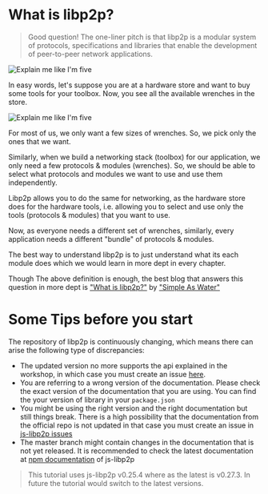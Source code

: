 # What is libp2p?

> Good question! The one-liner pitch is that libp2p is a modular system of protocols, specifications and libraries that enable the development of peer-to-peer network applications.

![Explain me like I'm five](./assets/explain-me.gif)

In easy words, let's suppose you are at a hardware store and want to buy some tools for your toolbox. Now, you see all the available wrenches in the store.

![Explain me like I'm five](./assets/wrenches.jpg)

For most of us, we only want a few sizes of wrenches. So, we pick only the ones that we want.

Similarly, when we build a networking stack (toolbox) for our application, we only need a few protocols & modules (wrenches). So, we should be able to select what protocols and modules we want to use and use them independently.

Libp2p allows you to do the same for networking, as the hardware store does for the hardware tools, i.e. allowing you to select and use only the tools (protocols & modules) that you want to use.

Now, as everyone needs a different set of wrenches, similarly, every application needs a different "bundle" of protocols & modules.

The best way to understand libp2p is to just understand what its each module does which we would learn in more dept in every chapter.

Though The above definition is enough, the best blog that answers this question in more dept is ["What is libp2p?"](https://simpleaswater.com/what-is-libp2p/) by ["Simple As Water"](https://simpleaswater.com/)

# Some Tips before you start

The repository of libp2p is continuously changing, which means there can arise the following type of discrepancies:

- The updated version no more supports the api explained in the workshop, in which case you must create an issue [here](https://github.com/shresthagrawal/jslibp2p-chat-tutorial/issues).
- You are referring to a wrong version of the documentation. Please check the exact version of the documentation that you are using. You can find the your version of library in your `package.json`
- You might be using the right version and the right documentation but still things break. There is a high possibility that the documentation from the official repo is not updated in that case you must create an issue in [js-libp2p issues](https://github.com/libp2p/js-libp2p/)
- The master branch might contain changes in the documentation that is not yet released. It is recommended to check the latest documentation at [npm documentation](https://www.npmjs.com/package/libp2p) of js-libp2p

> This tutorial uses js-libp2p v0.25.4 where as the latest is v0.27.3.
> In future the tutorial would switch to the latest versions.
